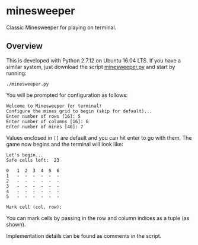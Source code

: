 # minesweeper
Classic Minesweeper for playing on terminal.

## Overview
This is developed with Python 2.7.12 on Ubuntu 16.04 LTS. If you have a similar system, just download the script [minesweeper.py](minesweeper.py) and start by running:

`./minesweeper.py`

You will be prompted for configuration as follows:
```
Welcome to Minesweeper for terminal!
Configure the mines grid to begin (skip for default)...
Enter number of rows [16]: 5
Enter number of columns [16]: 6
Enter number of mines [40]: 7
```
Values enclosed in `[]` are default and you can hit enter to go with them.
The game now begins and the terminal will look like:
```
Let's begin...
Safe cells left:  23

0   1  2  3  4  5  6
1   -  -  -  -  -  -
2   -  -  -  -  -  -
3   -  -  -  -  -  -
4   -  -  -  -  -  -
5   -  -  -  -  -  -

Mark cell (col, row):
```
You can mark cells by passing in the row and column indices as a tuple (as shown).

Implementation details can be found as comments in the script.
